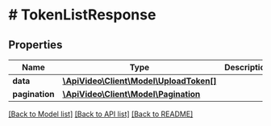 # # TokenListResponse

## Properties

Name | Type | Description | Notes
------------ | ------------- | ------------- | -------------
**data** | [**\ApiVideo\Client\Model\UploadToken[]**](UploadToken.md) |  |
**pagination** | [**\ApiVideo\Client\Model\Pagination**](Pagination.md) |  |

[[Back to Model list]](../../README.md#models) [[Back to API list]](../../README.md#endpoints) [[Back to README]](../../README.md)
